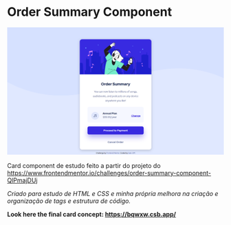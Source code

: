 # Order Summary Component

![PrintScreen](/screenshot.png)

Card component de estudo feito a partir do projeto do https://www.frontendmentor.io/challenges/order-summary-component-QlPmajDUj

_Criado para estudo de HTML e CSS e minha própria melhora na criação e organização de tags e estrutura de código._

**Look here the final card concept: https://bqwxw.csb.app/**
